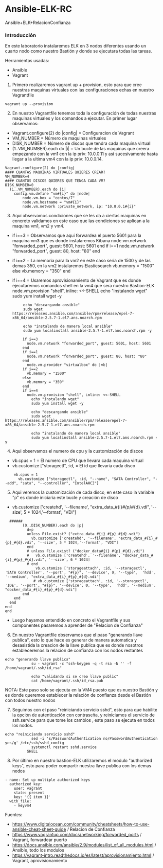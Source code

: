 # Ansible-ELK-RC
Ansible+ELK+RelacionConfianza

### Introducción

En este laboratorio instalaremos ELK en 3 nodos diferentes usando un cuarto nodo como nuestro Bastión y donde se ejecutara todas las tareas.

Herramientas usadas:

- Ansible 
- Vagrant

1. Primero realizaremos vagrant up + provision, esto para que cree nuestras maquinas virtuales con las configuraciones echas en nuestro Vagrantfile
```
vagrant up --provision
```
2. En nuestro Vagrantfile tenemos toda la configuración de todas nuestras maquinas virtuales y los comandos a ejecutar. En primer lugar observamos:

- Vagrant.configure(2) do |config| = Configuracion de Vagrant 
- VM_NUMBER = Número de maquinas virtuales
- DISK_NUMBER = Número de discos que tendra cada maquina virtual
-  (1..VM_NUMBER).each do |i| = Un bucle de las maquinas que creera empezando con la vm1 con la ip priv: 10.0.0.11 y asi sucesivamente hasta llegar a la ultima vm4 con la ip priv: 10.0.0.14.
```
Vagrant.configure(2) do |config|
#### CUANTAS MAQUINAS VIRTUALES QUIERES CREAR?
VM_NUMBER=4
#### CUANTOS DISCOS QUIERES QUE TENGA CADA VM?
DISK_NUMBER=0
  (1..VM_NUMBER).each do |i|
    config.vm.define "vm#{i}" do |node|
        node.vm.box = "centos/7"
        node.vm.hostname = "vm#{i}"
        node.vm.network :private_network, ip: "10.0.0.1#{i}"
```
3. Aquí observamos condiciones que se les da a ciertas maquinas en concreto validamos en este caso que las condiciones se aplican a la maquina vm1, vm2 y vm4.

-  if i==3 = Observamos que aqui forwardea el puerto 5601 para la maquina vm3 que es donde instalaremos Kibana
          node.vm.network "forwarded_port", guest: 5601, host: 5601
        end
        if i==1
          node.vm.network "forwarded_port", guest: 80, host: "80"
        end
-  if i==2 = La memoria para la vm2 en este caso seria de 1500 y de las demas 350, en la vm2 instalaremos Elasticsearch
          vb.memory = "1500"
        else
          vb.memory = "350"
        end
-  if i==4 = Usaremos aprovisionamiento de Vagrant que es donde ejecutaremos comandos shell en la vm4 que sera nuestro Bastion-ELK 
          node.vm.provision "shell", inline: <<-SHELL
            echo "instalando wget"
            sudo yum install wget -y

            echo "descargando ansible"
            sudo wget https://releases.ansible.com/ansible/rpm/release/epel-7-x86_64/ansible-2.5.7-1.el7.ans.noarch.rpm    

            echo "instalando de manera local ansible"
            sudo yum localinstall ansible-2.5.7-1.el7.ans.noarch.rpm -y

```
        if i==3
          node.vm.network "forwarded_port", guest: 5601, host: 5601
        end
        if i==1
          node.vm.network "forwarded_port", guest: 80, host: "80"
        end
          node.vm.provider "virtualbox" do |vb|
        if i==2
          vb.memory = "1500"
        else
          vb.memory = "350"
        end
        if i==4
          node.vm.provision "shell", inline: <<-SHELL
            echo "instalando wget"
            sudo yum install wget -y

            echo "descargando ansible"
            sudo wget https://releases.ansible.com/ansible/rpm/release/epel-7-x86_64/ansible-2.5.7-1.el7.ans.noarch.rpm    

            echo "instalando de manera local ansible"
            sudo yum localinstall ansible-2.5.7-1.el7.ans.noarch.rpm -y
```
4. Aqui observamos el numero de cpu y la customización de discos 

- vb.cpus = 1 = El numero de CPU que llevara cada maquina virtual 
- vb.customize ["storagectl", :id, = El id que llevaria cada disco

```
    vb.cpus = 1
      vb.customize ["storagectl", :id, "--name", "SATA Controller", "--add", "sata", "--controller", "IntelAHCI"]
```

5. Aqui veremos la customización de cada disco, en este caso la variable "p" es donde iniciaria este bucle y creación de disco

- vb.customize ['createhd', '--filename', "extra_data_#{i}_#{p}_#{d}.vdi", '--size', 5 * 1024,'--format', "VDI"]

```
  ######
        (0..DISK_NUMBER).each do |p|
          d=p
          unless File.exist? ("extra_data_#{i}_#{p}_#{d}.vdi")
            vb.customize ['createhd', '--filename', "extra_data_#{i}_#{p}_#{d}.vdi", '--size', 5 * 1024,'--format', "VDI"]
          end
          # unless File.exist? ("docker_data#{i}_#{p}_#{d}.vdi")
          #   vb.customize ['createhd', '--filename', "docker_data_#{i}_#{p}_#{d}.vdi", '--size', 6 * 1024]
          # end
              vb.customize ['storageattach', :id, '--storagectl', 'SATA Controller', '--port', "#{p}", '--device', 0, '--type',  'hdd', '--medium', "extra_data_#{i}_#{p}_#{d}.vdi"]
             # vb.customize ['storageattach', :id, '--storagectl', 'IDE', '--port', "#{p}", '--device', 0, '--type',  'hdd', '--medium', "docker_data_#{i}_#{p}_#{d}.vdi"]
        end
    end
  end
end
end
```

- Luego hayamos entendido en concreto el Vagrantfile y sus componentes pasaremos a aprender de "Relacion de Confianza"


6. En nuestro Vagrantfile observamos que el paso "generando llave publica", esto lo que hace es generar de manera automatica y desasistida la creacion de la llave publica que es donde nosotros estableceremos la relacion de confianza con los nodos restantes
```
echo "generando llave publica"
            su - vagrant -c "ssh-keygen -q -t rsa -N '' -f /home/vagrant/.ssh/id_rsa"

            echo "validando si se creo llave public"
            cat /home/vagrant/.ssh/id_rsa.pub
```
NOTA: Este paso solo se ejecuta en la VM4 puesto que es nuestro Bastión y es donde queremos establecer la relación de confianza desde el Bastión con todos nuestro nodos

7. Seguimos con el paso "reiniciando servicio sshd", esto para que habilite la opción de autenticación con contraseña, y reiniciamos el servicio de ssh.service para que tome los cambios , este paso se ejecuta en todos los nodos.
```
echo "reiniciando servicio sshd"
            sed -i 's/PasswordAuthentication no/PasswordAuthentication yes/g' /etc/ssh/sshd_config
            systemctl restart sshd.service
          SHELL
```
8. Por último en nuestro bastion-ELK utilizaremos el modulo "authorized keys", esto para poder compartir nuestra llave publica con los demas nodos
```
- name: Set up multiple authorized keys
  authorized_key:
    user: vagrant
    state: present
    key: '{{ item }}'
  with_file:
    - keyvm4

```
Fuentes:

- https://www.digitalocean.com/community/cheatsheets/how-to-use-ansible-cheat-sheet-guide  / Relacion de Confianza
- https://www.vagrantup.com/docs/networking/forwarded_ports / Vagrant, forwardear puerto 
- https://docs.ansible.com/ansible/2.9/modules/list_of_all_modules.html / Ansible, todo los modulos
- https://vagrant-intro.readthedocs.io/es/latest/aprovisionamiento.html / Vagrant, aprovisionamiento
